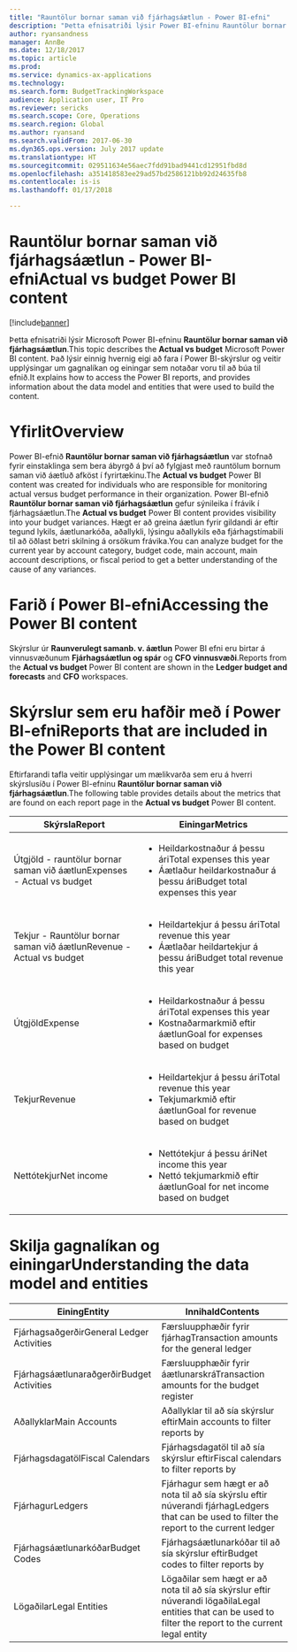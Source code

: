 ```yaml
---
title: "Rauntölur bornar saman við fjárhagsáætlun - Power BI-efni"
description: "Þetta efnisatriði lýsir Power BI-efninu Rauntölur bornar saman við fjárhagsáætlun. Það lýsir einnig hvernig eigi að fara í skýrslur sem eru hafðar með í efnispakkanum og veitir upplýsingar um gagnalíkan og einingar sem voru notaðar til að búa til efnið."
author: ryansandness
manager: AnnBe
ms.date: 12/18/2017
ms.topic: article
ms.prod: 
ms.service: dynamics-ax-applications
ms.technology: 
ms.search.form: BudgetTrackingWorkspace
audience: Application user, IT Pro
ms.reviewer: sericks
ms.search.scope: Core, Operations
ms.search.region: Global
ms.author: ryansand
ms.search.validFrom: 2017-06-30
ms.dyn365.ops.version: July 2017 update
ms.translationtype: HT
ms.sourcegitcommit: 029511634e56aec7fdd91bad9441cd12951fbd8d
ms.openlocfilehash: a351418583ee29ad57bd2586121bb92d24635fb8
ms.contentlocale: is-is
ms.lasthandoff: 01/17/2018

---
```


# <a name="actual-vs-budget-power-bi-content"></a><span data-ttu-id="0546a-104">Rauntölur bornar saman við fjárhagsáætlun - Power BI-efni</span><span class="sxs-lookup"><span data-stu-id="0546a-104">Actual vs budget Power BI content</span></span>

[!include[banner](../includes/banner.md)]


<span data-ttu-id="0546a-105">Þetta efnisatriði lýsir Microsoft Power BI-efninu **Rauntölur bornar saman við fjárhagsáætlun**.</span><span class="sxs-lookup"><span data-stu-id="0546a-105">This topic describes the **Actual vs budget** Microsoft Power BI content.</span></span> <span data-ttu-id="0546a-106">Það lýsir einnig hvernig eigi að fara í Power BI-skýrslur og veitir upplýsingar um gagnalíkan og einingar sem notaðar voru til að búa til efnið.</span><span class="sxs-lookup"><span data-stu-id="0546a-106">It explains how to access the Power BI reports, and provides information about the data model and entities that were used to build the content.</span></span> 

# <a name="overview"></a><span data-ttu-id="0546a-107">Yfirlit</span><span class="sxs-lookup"><span data-stu-id="0546a-107">Overview</span></span>

<span data-ttu-id="0546a-108">Power BI-efnið **Rauntölur bornar saman við fjárhagsáætlun** var stofnað fyrir einstaklinga sem bera ábyrgð á því að fylgjast með rauntölum bornum saman við áætluð afköst í fyrirtækinu.</span><span class="sxs-lookup"><span data-stu-id="0546a-108">The **Actual vs budget** Power BI content was created for individuals who are responsible for monitoring actual versus budget performance in their organization.</span></span> <span data-ttu-id="0546a-109">Power BI-efnið **Rauntölur bornar saman við fjárhagsáætlun** gefur sýnileika í frávik í fjárhagsáætlun.</span><span class="sxs-lookup"><span data-stu-id="0546a-109">The **Actual vs budget** Power BI content provides visibility into your budget variances.</span></span> <span data-ttu-id="0546a-110">Hægt er að greina áætlun fyrir gildandi ár eftir tegund lykils, áætlunarkóða, aðallykli, lýsingu aðallykils eða fjárhagstímabili til að öðlast betri skilning á orsökum frávika.</span><span class="sxs-lookup"><span data-stu-id="0546a-110">You can analyze budget for the current year by account category, budget code, main account, main account descriptions, or fiscal period to get a better understanding of the cause of any variances.</span></span> 

# <a name="accessing-the-power-bi-content"></a><span data-ttu-id="0546a-111">Farið í Power BI-efni</span><span class="sxs-lookup"><span data-stu-id="0546a-111">Accessing the Power BI content</span></span>
<span data-ttu-id="0546a-112">Skýrslur úr **Raunverulegt samanb. v. áætlun** Power BI efni eru birtar á vinnusvæðunum **Fjárhagsáætlun og spár** og **CFO vinnusvæði**.</span><span class="sxs-lookup"><span data-stu-id="0546a-112">Reports from the **Actual vs budget** Power BI content are shown in the **Ledger budget and forecasts** and **CFO** workspaces.</span></span>

# <a name="reports-that-are-included-in-the-power-bi-content"></a><span data-ttu-id="0546a-113">Skýrslur sem eru hafðir með í Power BI-efni</span><span class="sxs-lookup"><span data-stu-id="0546a-113">Reports that are included in the Power BI content</span></span>
<span data-ttu-id="0546a-114">Eftirfarandi tafla veitir upplýsingar um mælikvarða sem eru á hverri skýrslusíðu í Power BI-efninu **Rauntölur bornar saman við fjárhagsáætlun**.</span><span class="sxs-lookup"><span data-stu-id="0546a-114">The following table provides details about the metrics that are found on each report page in the **Actual vs budget** Power BI content.</span></span>

| <span data-ttu-id="0546a-115">Skýrsla</span><span class="sxs-lookup"><span data-stu-id="0546a-115">Report</span></span>                      | <span data-ttu-id="0546a-116">Einingar</span><span class="sxs-lookup"><span data-stu-id="0546a-116">Metrics</span></span> |
|-----------------------------|---------|
| <span data-ttu-id="0546a-117">Útgjöld - rauntölur bornar saman við áætlun</span><span class="sxs-lookup"><span data-stu-id="0546a-117">Expenses - Actual vs budget</span></span> | <ul><li><span data-ttu-id="0546a-118">Heildarkostnaður á þessu ári</span><span class="sxs-lookup"><span data-stu-id="0546a-118">Total expenses this year</span></span></li><li><span data-ttu-id="0546a-119">Áætlaður heildarkostnaður á þessu ári</span><span class="sxs-lookup"><span data-stu-id="0546a-119">Budget total expenses this year</span></span></li></ul> |
| <span data-ttu-id="0546a-120">Tekjur - Rauntölur bornar saman við áætlun</span><span class="sxs-lookup"><span data-stu-id="0546a-120">Revenue - Actual vs budget</span></span>  | <ul><li><span data-ttu-id="0546a-121">Heildartekjur á þessu ári</span><span class="sxs-lookup"><span data-stu-id="0546a-121">Total revenue this year</span></span></li><li><span data-ttu-id="0546a-122">Áætlaðar heildartekjur á þessu ári</span><span class="sxs-lookup"><span data-stu-id="0546a-122">Budget total revenue this year</span></span></li><ul> |
| <span data-ttu-id="0546a-123">Útgjöld</span><span class="sxs-lookup"><span data-stu-id="0546a-123">Expense</span></span>                     | <ul><li><span data-ttu-id="0546a-124">Heildarkostnaður á þessu ári</span><span class="sxs-lookup"><span data-stu-id="0546a-124">Total expenses this year</span></span></li><li><span data-ttu-id="0546a-125">Kostnaðarmarkmið eftir áætlun</span><span class="sxs-lookup"><span data-stu-id="0546a-125">Goal for expenses based on budget</span></span> </li><ul> |
| <span data-ttu-id="0546a-126">Tekjur</span><span class="sxs-lookup"><span data-stu-id="0546a-126">Revenue</span></span>                     | <ul><li><span data-ttu-id="0546a-127">Heildartekjur á þessu ári</span><span class="sxs-lookup"><span data-stu-id="0546a-127">Total revenue this year</span></span></li><li><span data-ttu-id="0546a-128">Tekjumarkmið eftir áætlun</span><span class="sxs-lookup"><span data-stu-id="0546a-128">Goal for revenue based on budget</span></span> </li><ul> |
| <span data-ttu-id="0546a-129">Nettótekjur</span><span class="sxs-lookup"><span data-stu-id="0546a-129">Net income</span></span>                  | <ul><li><span data-ttu-id="0546a-130">Nettótekjur á þessu ári</span><span class="sxs-lookup"><span data-stu-id="0546a-130">Net income this year</span></span></li><li><span data-ttu-id="0546a-131">Nettó tekjumarkmið eftir áætlun</span><span class="sxs-lookup"><span data-stu-id="0546a-131">Goal for net income based on budget</span></span> </li><ul> |


# <a name="understanding-the-data-model-and-entities"></a><span data-ttu-id="0546a-132">Skilja gagnalíkan og einingar</span><span class="sxs-lookup"><span data-stu-id="0546a-132">Understanding the data model and entities</span></span>

| <span data-ttu-id="0546a-133">Eining</span><span class="sxs-lookup"><span data-stu-id="0546a-133">Entity</span></span>                    | <span data-ttu-id="0546a-134">Innihald</span><span class="sxs-lookup"><span data-stu-id="0546a-134">Contents</span></span> |
|---------------------------|----------|
| <span data-ttu-id="0546a-135">Fjárhagsaðgerðir</span><span class="sxs-lookup"><span data-stu-id="0546a-135">General Ledger Activities</span></span> | <span data-ttu-id="0546a-136">Færsluupphæðir fyrir fjárhag</span><span class="sxs-lookup"><span data-stu-id="0546a-136">Transaction amounts for the general ledger</span></span> |
| <span data-ttu-id="0546a-137">Fjárhagsáætlunaraðgerðir</span><span class="sxs-lookup"><span data-stu-id="0546a-137">Budget Activities</span></span>         | <span data-ttu-id="0546a-138">Færsluupphæðir fyrir áætlunarskrá</span><span class="sxs-lookup"><span data-stu-id="0546a-138">Transaction amounts for the budget register</span></span> |
| <span data-ttu-id="0546a-139">Aðallyklar</span><span class="sxs-lookup"><span data-stu-id="0546a-139">Main Accounts</span></span>             | <span data-ttu-id="0546a-140">Aðallyklar til að sía skýrslur eftir</span><span class="sxs-lookup"><span data-stu-id="0546a-140">Main accounts to filter reports by</span></span> |
| <span data-ttu-id="0546a-141">Fjárhagsdagatöl</span><span class="sxs-lookup"><span data-stu-id="0546a-141">Fiscal Calendars</span></span>          | <span data-ttu-id="0546a-142">Fjárhagsdagatöl til að sía skýrslur eftir</span><span class="sxs-lookup"><span data-stu-id="0546a-142">Fiscal calendars to filter reports by</span></span> |
| <span data-ttu-id="0546a-143">Fjárhagur</span><span class="sxs-lookup"><span data-stu-id="0546a-143">Ledgers</span></span>                   | <span data-ttu-id="0546a-144">Fjárhagur sem hægt er að nota til að sía skýrslu eftir núverandi fjárhag</span><span class="sxs-lookup"><span data-stu-id="0546a-144">Ledgers that can be used to filter the report to the current ledger</span></span> |
| <span data-ttu-id="0546a-145">Fjárhagsáætlunarkóðar</span><span class="sxs-lookup"><span data-stu-id="0546a-145">Budget Codes</span></span>              | <span data-ttu-id="0546a-146">Fjárhagsáætlunarkóðar til að sía skýrslur eftir</span><span class="sxs-lookup"><span data-stu-id="0546a-146">Budget codes to filter reports by</span></span> |
| <span data-ttu-id="0546a-147">Lögaðilar</span><span class="sxs-lookup"><span data-stu-id="0546a-147">Legal Entities</span></span>            | <span data-ttu-id="0546a-148">Lögaðilar sem hægt er að nota til að sía skýrslur eftir núverandi lögaðila</span><span class="sxs-lookup"><span data-stu-id="0546a-148">Legal entities that can be used to filter the report to the current legal entity</span></span> |

